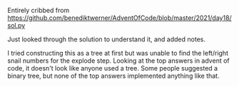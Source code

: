 Entirely cribbed from
https://github.com/benediktwerner/AdventOfCode/blob/master/2021/day18/sol.py

Just looked through the solution to understand it, and added notes.

I tried constructing this as a tree at first but was unable to find the left/right snail numbers for the explode step. Looking at the top answers in advent of code, it doesn't look like anyone used a tree. Some people suggested a binary tree, but none of the top answers implemented anything like that.